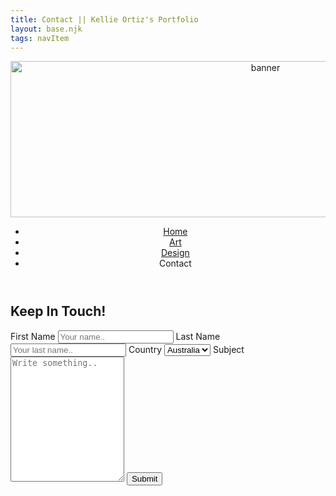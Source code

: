 ```yaml
---
title: Contact || Kellie Ortiz's Portfolio
layout: base.njk
tags: navItem
---
```


<!DOCTYPE html>
<html>
    <head>
        <meta charset="utf-8">
        <meta http-equiv="x-ua-compatible" content="ie=edge">
        <title>Kellie Ortiz's Portfolio</title>
        <meta name="viewport" content="width=device-width, initial-scale=1">
        <link rel="stylesheet" href="css/style.css">
    </head>
  <div class="main-box">
<header>
  <img src="logo.png" alt="banner" class="banner" width="800" height="250">
  <nav id="main-nav">
  <ul>
      <li><a href="index.html">Home</a></li>
      <li><a href="art.html">Art</a></li>
      <li><a href="design.html">Design</a></li>
      <li>Contact</li>
  </ul>
  </nav>
</header>
<h2>Keep In Touch!</h2>
<div class="container">
    <form action="action_page.php">
      <label for="fname">First Name</label>
      <input type="text" id="fname" name="firstname" placeholder="Your name..">
      <label for="lname">Last Name</label>
      <input type="text" id="lname" name="lastname" placeholder="Your last name..">
      <label for="country">Country</label>
      <select id="country" name="country">
        <option value="australia">Australia</option>
        <option value="canada">Canada</option>
        <option value="usa">USA</option>
      </select>
      <label for="subject">Subject</label>
      <textarea id="subject" name="subject" placeholder="Write something.." style="height:200px"></textarea>
     <input type="submit" value="Submit">
    </form>
  </div>
  </div>
  <script src="/js/main.js"></script>
</html> 
